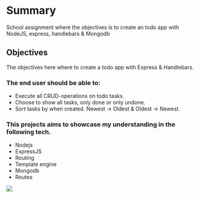 # Summary
School assignment where the objectives is to create an todo app with NodeJS, express, handlebars & Mongodb<br>

## Objectives
The objectives here where to create a todo app with Express & Handlebars.<br>

### The end user should be able to:
<ul>
  <li>Execute all CRUD-operations on todo tasks.</li>
  <li>Choose to show all tasks, only done or only undone.</li>
  <li>Sort tasks by when created. Newest → Oldest & Oldest → Newest.</li>
</ul>

### This projects aims to showcase my understanding in the following tech.
<ul>
  <li>Nodejs</li>
    <li>ExpressJS</li>
    <li>Routing</li>
    <li>Template engine</li>
    <li>Mongodb</li>
    <li>Routes</li>
</ul>


![](todoapp.gif)
